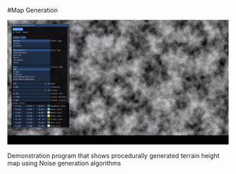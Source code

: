 #Map Generation

![alt text](https://github.com/chirag9510/Map-Generation/blob/master/img/map%20generation.gif)

Demonstration program that shows procedurally generated terrain height map using Noise generation algorithms
